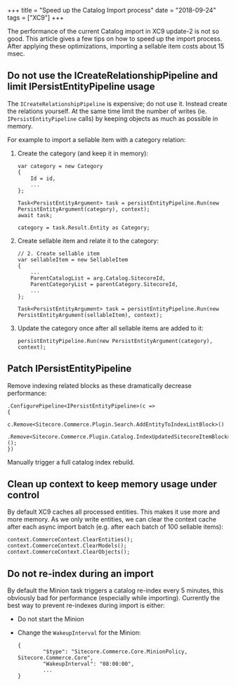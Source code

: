 +++
title = "Speed up the Catalog Import process"
date = "2018-09-24"
tags = ["XC9"]
+++

The performance of the current Catalog import in XC9 update-2 is not so good. This article gives a few tips on how to speed up the import process.
After applying these optimizations, importing a sellable item costs about 15 msec.

## Do not use the ICreateRelationshipPipeline and limit IPersistEntityPipeline usage
The `ICreateRelationshipPipeline` is expensive; do not use it. Instead create the relations yourself. At the same time limit the number of writes (ie. `IPersistEntityPipeline` calls) by keeping objects as much as possible in memory.

For example to import a sellable item with a category relation:

1. Create the category (and keep it in memory):
    ```
    var category = new Category
    {
        Id = id,
        ...
    };

    Task<PersistEntityArgument> task = persistEntityPipeline.Run(new PersistEntityArgument(category), context);
    await task;

    category = task.Result.Entity as Category;
    ```

2. Create sellable item and relate it to the category:
    ```
    // 2. Create sellable item
    var sellableItem = new SellableItem
    {
        ...
        ParentCatalogList = arg.Catalog.SitecoreId,
        ParentCategoryList = parentCategory.SitecoreId,
        ...
    };

    Task<PersistEntityArgument> task = persistEntityPipeline.Run(new PersistEntityArgument(sellableItem), context);
    ```

3. Update the category once after all sellable items are added to it:
    ```
    persistEntityPipeline.Run(new PersistEntityArgument(category), context);
    ```

## Patch IPersistEntityPipeline
Remove indexing related blocks as these dramatically decrease performance:
```
.ConfigurePipeline<IPersistEntityPipeline>(c =>
{
        c.Remove<Sitecore.Commerce.Plugin.Search.AddEntityToIndexListBlock>()
        .Remove<Sitecore.Commerce.Plugin.Catalog.IndexUpdatedSitecoreItemBlock>();
})
```
Manually trigger a full catalog index rebuild.

## Clean up context to keep memory usage under control
By default XC9 caches all processed entities. This makes it use more and more memory. As we only write entities, we can clear the context cache after each async import batch (e.g. after each batch of 100 sellable items):
```
context.CommerceContext.ClearEntities();
context.CommerceContext.ClearModels();
context.CommerceContext.ClearObjects();
```

## Do not re-index during an import
By default the Minion task triggers a catalog re-index every 5 minutes, this obviously bad for performance (especially while importing).
Currently the best way to prevent re-indexes during import is either:

- Do not start the Minion

- Change the `WakeupInterval` for the Minion:
    ```
    {
            "$type": "Sitecore.Commerce.Core.MinionPolicy, Sitecore.Commerce.Core",
            "WakeupInterval": "08:00:00",
            ...
    }
    ```
